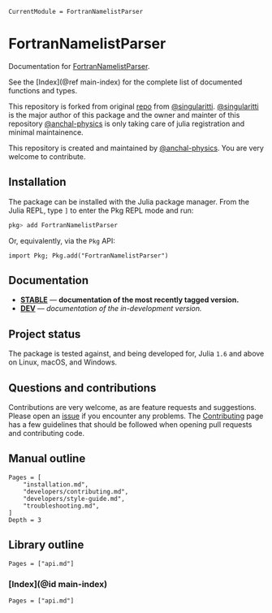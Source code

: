 ```@meta
CurrentModule = FortranNamelistParser
```

# FortranNamelistParser

Documentation for [FortranNamelistParser](https://github.com/anchal-physics/FortranNamelistParser.jl).

See the [Index](@ref main-index) for the complete list of documented functions
and types.

This repository is forked from original [repo](https://github.com/singularitti/Fortran90Namelists.jl) from [@singularitti](https://github.com/singularitti). [@singularitti](https://github.com/singularitti) is the major author of this package and the owner and mainter of this repository [@anchal-physics](https://github.com/anchal-physics) is only taking care of julia registration and minimal maintainence.

This repository is created and maintained by [@anchal-physics](https://github.com/anchal-physics).
You are very welcome to contribute.

## Installation

The package can be installed with the Julia package manager.
From the Julia REPL, type `]` to enter the Pkg REPL mode and run:

```julia
pkg> add FortranNamelistParser
```

Or, equivalently, via the `Pkg` API:

```@repl
import Pkg; Pkg.add("FortranNamelistParser")
```

## Documentation

- [**STABLE**](https://anchal-physics.github.io/FortranNamelistParser.jl/stable) — **documentation of the most recently tagged version.**
- [**DEV**](https://anchal-physics.github.io/FortranNamelistParser.jl/dev) — _documentation of the in-development version._

## Project status

The package is tested against, and being developed for, Julia `1.6` and above on Linux,
macOS, and Windows.

## Questions and contributions

Contributions are very welcome, as are feature requests and suggestions. Please open an
[issue](https://github.com/anchal-physics/FortranNamelistParser.jl/issues)
if you encounter any problems. The [Contributing](@ref) page has
a few guidelines that should be followed when opening pull requests and contributing code.

## Manual outline

```@contents
Pages = [
    "installation.md",
    "developers/contributing.md",
    "developers/style-guide.md",
    "troubleshooting.md",
]
Depth = 3
```

## Library outline

```@contents
Pages = ["api.md"]
```

### [Index](@id main-index)

```@index
Pages = ["api.md"]
```

